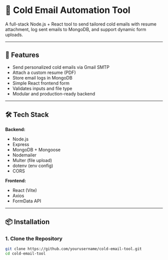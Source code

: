 # 📧 Cold Email Automation Tool

A full-stack Node.js + React tool to send tailored cold emails with resume attachment, log sent emails to MongoDB, and support dynamic form uploads.

---

## 🚀 Features

- Send personalized cold emails via Gmail SMTP
- Attach a custom resume (PDF)
- Store email logs in MongoDB
- Simple React frontend form
- Validates inputs and file type
- Modular and production-ready backend

---

## 🛠️ Tech Stack

**Backend:**
- Node.js
- Express
- MongoDB + Mongoose
- Nodemailer
- Multer (file upload)
- dotenv (env config)
- CORS

**Frontend:**
- React (Vite)
- Axios
- FormData API

---

## 📦 Installation

### 1. Clone the Repository

```bash
git clone https://github.com/yourusername/cold-email-tool.git
cd cold-email-tool
